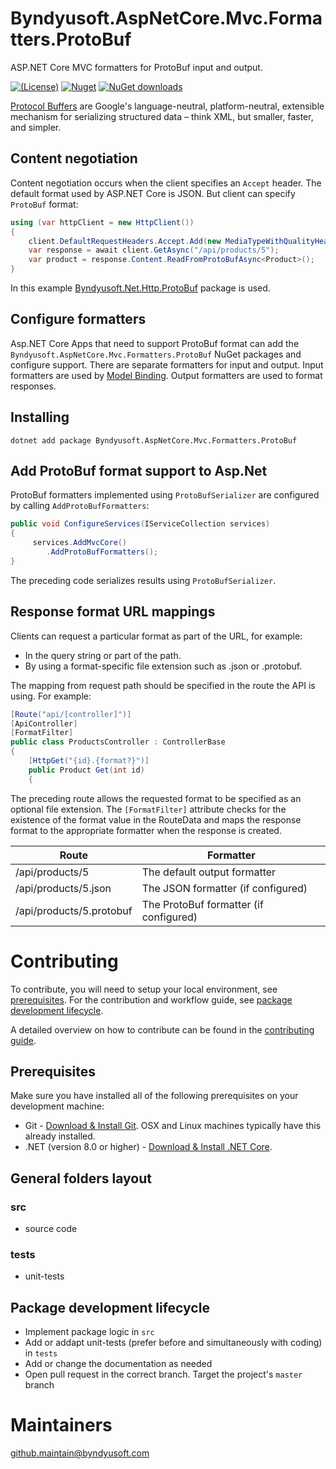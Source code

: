 # Byndyusoft.AspNetCore.Mvc.Formatters.ProtoBuf
ASP.NET Core MVC formatters for ProtoBuf input and output.

[![(License)](https://img.shields.io/github/license/Byndyusoft/Byndyusoft.AspNetCore.Mvc.Formatters.ProtoBuf.svg)](LICENSE.txt)
[![Nuget](http://img.shields.io/nuget/v/Byndyusoft.AspNetCore.Mvc.Formatters.ProtoBuf.svg?maxAge=10800)](https://www.nuget.org/packages/Byndyusoft.AspNetCore.Mvc.Formatters.ProtoBuf/) [![NuGet downloads](https://img.shields.io/nuget/dt/Byndyusoft.AspNetCore.Mvc.Formatters.ProtoBuf.svg)](https://www.nuget.org/packages/Byndyusoft.AspNetCore.Mvc.Formatters.ProtoBuf/) 

[Protocol Buffers](https://developers.google.com/protocol-buffers) are Google's language-neutral, platform-neutral, extensible mechanism for serializing structured data – think XML, but smaller, faster, and simpler. 
## Content negotiation
Content negotiation occurs when the client specifies an `Accept` header. The default format used by ASP.NET Core is JSON. But client can specify `ProtoBuf` format:
```csharp
using (var httpClient = new HttpClient())
{
	client.DefaultRequestHeaders.Accept.Add(new MediaTypeWithQualityHeaderValue("application/protobuf"));
	var response = await client.GetAsync("/api/products/5");
	var product = response.Content.ReadFromProtoBufAsync<Product>();
}
```
In this example [Byndyusoft.Net.Http.ProtoBuf](https://www.nuget.org/packages/Byndyusoft.Net.Http.ProtoBuf/) package is used.


## Configure formatters
Asp.NET Core Apps that need to support ProtoBuf format can add the `Byndyusoft.AspNetCore.Mvc.Formatters.ProtoBuf` NuGet packages and configure support. 
There are separate formatters for input and output. Input formatters are used by [Model Binding](https://docs.microsoft.com/en-us/aspnet/core/mvc/models/model-binding). Output formatters are used to format responses. 

## Installing

```shell
dotnet add package Byndyusoft.AspNetCore.Mvc.Formatters.ProtoBuf
```

## Add ProtoBuf format support to Asp.Net
ProtoBuf formatters implemented using `ProtoBufSerializer` are configured by calling `AddProtoBufFormatters`:

```csharp
public void ConfigureServices(IServiceCollection services)
{
     services.AddMvcCore()
        .AddProtoBufFormatters();
}
```
The preceding code serializes results using `ProtoBufSerializer`.

## Response format URL mappings
Clients can request a particular format as part of the URL, for example:
* In the query string or part of the path.
* By using a format-specific file extension such as .json or .protobuf.

The mapping from request path should be specified in the route the API is using. For example:
```csharp
[Route("api/[controller]")]
[ApiController]
[FormatFilter]
public class ProductsController : ControllerBase
{
    [HttpGet("{id}.{format?}")]
    public Product Get(int id)
    {
```
The preceding route allows the requested format to be specified as an optional file extension. 
The `[FormatFilter]` attribute checks for the existence of the format value in the RouteData and maps the response format to the appropriate formatter when the response is created.

| Route| Formatter |
| ---- | --------- |
| /api/products/5          |	The default output formatter |
| /api/products/5.json     |	The JSON formatter (if configured) |
| /api/products/5.protobuf |	The ProtoBuf formatter (if configured) |


# Contributing

To contribute, you will need to setup your local environment, see [prerequisites](#prerequisites). For the contribution and workflow guide, see [package development lifecycle](#package-development-lifecycle).

A detailed overview on how to contribute can be found in the [contributing guide](CONTRIBUTING.md).

## Prerequisites

Make sure you have installed all of the following prerequisites on your development machine:

- Git - [Download & Install Git](https://git-scm.com/downloads). OSX and Linux machines typically have this already installed.
- .NET (version 8.0 or higher) - [Download & Install .NET Core](https://dotnet.microsoft.com/ru-ru/download/dotnet/8.0).

## General folders layout

### src
- source code

### tests

- unit-tests

## Package development lifecycle

- Implement package logic in `src`
- Add or addapt unit-tests (prefer before and simultaneously with coding) in `tests`
- Add or change the documentation as needed
- Open pull request in the correct branch. Target the project's `master` branch

# Maintainers

[github.maintain@byndyusoft.com](mailto:github.maintain@byndyusoft.com)